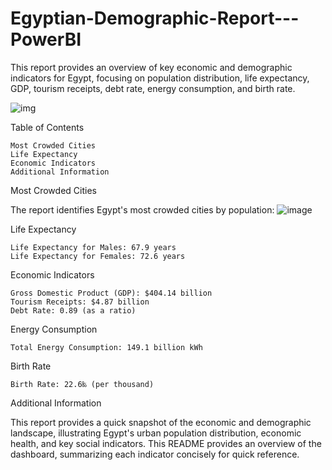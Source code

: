 # Egyptian-Demographic-Report---PowerBI
This report provides an overview of key economic and demographic indicators for Egypt, focusing on population distribution, life expectancy, GDP, tourism receipts, debt rate, energy consumption, and birth rate.

![img](https://github.com/user-attachments/assets/15cded38-e48e-44b4-8a3f-feed0fbdec8f)

Table of Contents

    Most Crowded Cities
    Life Expectancy
    Economic Indicators
    Additional Information

Most Crowded Cities

The report identifies Egypt's most crowded cities by population:
![image](https://github.com/user-attachments/assets/11d4ed22-4acc-4cad-9446-32f9765f8332)


Life Expectancy

    Life Expectancy for Males: 67.9 years
    Life Expectancy for Females: 72.6 years

Economic Indicators

    Gross Domestic Product (GDP): $404.14 billion
    Tourism Receipts: $4.87 billion
    Debt Rate: 0.89 (as a ratio)

Energy Consumption

    Total Energy Consumption: 149.1 billion kWh

Birth Rate

    Birth Rate: 22.6‰ (per thousand)

Additional Information

This report provides a quick snapshot of the economic and demographic landscape, illustrating Egypt's urban population distribution, economic health, and key social indicators.
This README provides an overview of the dashboard, summarizing each indicator concisely for quick reference. 
